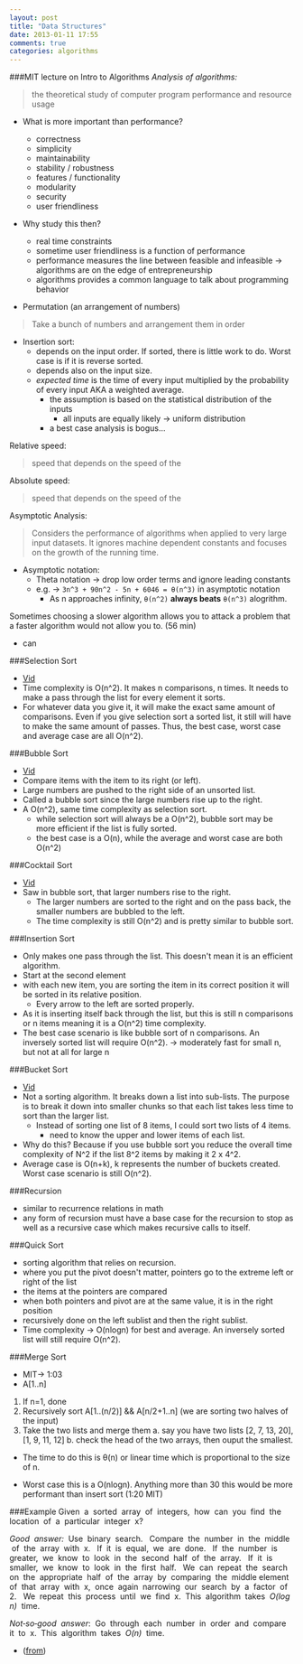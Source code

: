 ```yaml
---
layout: post
title: "Data Structures"
date: 2013-01-11 17:55
comments: true
categories: algorithms
---
```


###MIT lecture on Intro to Algorithms
*Analysis of algorithms:*
>the theoretical study of computer program performance and resource usage

- What is more important than performance?
  - correctness
  - simplicity
  - maintainability
  - stability / robustness
  - features / functionality
  - modularity
  - security
  - user friendliness

- Why study this then?
  - real time constraints
  - sometime user friendliness is a function of performance
  - performance measures the line between feasible and infeasible -> algorithms are on the edge of entrepreneurship
  - algorithms provides a common language to talk about programming behavior
  
- Permutation (an arrangement of numbers)

>Take a bunch of numbers and arrangement them in order

- Insertion sort: 
  - depends on the input order. If sorted, there is little work to do. Worst case is if it is reverse sorted.
  - depends also on the input size.
  - *expected time* is the time of every input multiplied by the probability of every input AKA a weighted average.
    - the assumption is based on the statistical distribution of the inputs
      - all inputs are equally likely -> uniform distribution
    - a best case analysis is bogus...

Relative speed:
>speed that depends on the speed of the 

Absolute speed:
>speed that depends on the speed of the 

Asymptotic Analysis:
>Considers the performance of algorithms when applied to very large input datasets. It ignores machine dependent constants and focuses on the growth of the running time.

- Asymptotic notation:
  - Theta notation -> drop low order terms and ignore leading constants
  - e.g. -> `3n^3 + 90n^2 - 5n + 6046 = θ(n^3)` in asymptotic notation
    - As n approaches infinity, `θ(n^2)` **always beats** `θ(n^3)` alogrithm.

Sometimes choosing a slower algorithm allows you to attack a problem that a faster algorithm would not allow you to. (56 min)

- can 

###Selection Sort
  - [Vid](http://www.youtube.com/watch?v=MZ-ZeQnUL1Q)
  - Time complexity is O(n^2). It makes n comparisons, n times. It needs to make a pass through the list for every element it sorts.
  - For whatever data you give it, it will make the exact same amount of comparisons. Even if you give selection sort a sorted list, it still will have to make the same amount of passes. Thus, the best case, worst case and average case are all O(n^2).

###Bubble Sort
  - [Vid](http://www.youtube.com/watch?v=jAoBsroEow4)
  - Compare items with the item to its right (or left).
  - Large numbers are pushed to the right side of an unsorted list.
  - Called a bubble sort since the large numbers rise up to the right.
  - A O(n^2), same time complexity as selection sort. 
    - while selection sort will always be a O(n^2), bubble sort may be more efficient if the list is fully sorted. 
    - the best case is a O(n), while the average and worst case are both O(n^2)

###Cocktail Sort
  - [Vid](http://www.youtube.com/watch?v=Xmx_6YRBaq8)
  - Saw in bubble sort, that larger numbers rise to the right.
    - The larger numbers are sorted to the right and on the pass back, the smaller numbers are bubbled to the left. 
    - The time complexity is still O(n^2) and is pretty similar to bubble sort.

###Insertion Sort
  - Only makes one pass through the list. This doesn't mean it is an efficient algorithm.
  - Start at the second element 
  - with each new item, you are sorting the item in its correct position it will be sorted in its relative position. 
    - Every arrow to the left are sorted properly.
  - As it is inserting itself back through the list, but this is still n comparisons or n items meaning it is a O(n^2) time complexity.
  - The best case scenario is like bubble sort of n comparisons. An inversely sorted list will require O(n^2).
  -> moderately fast for small n, but not at all for large n

###Bucket Sort
  - [Vid](http://www.youtube.com/watch?NR=1&feature=endscreen&v=ovAfqUafjAA)
  - Not a sorting algorithm. It breaks down a list into sub-lists. The purpose is to break it down into smaller chunks so that each list takes less time to sort than the larger list.
    - Instead of sorting one list of 8 items, I could sort two lists of 4 items.
      - need to know the upper and lower items of each list.
  - Why do this? Because if you use bubble sort you reduce the overall time complexity of N^2 if the list 8^2 items by making it 2 x 4^2.
  - Average case is O(n+k), k represents the number of buckets created. Worst case scenario is still O(n^2).

###Recursion
  - similar to recurrence relations in math
  - any form of recursion must have a base case for the recursion to stop as well as a recursive case which makes recursive calls to itself.

###Quick Sort
  - sorting algorithm that relies on recursion.
  - where you put the pivot doesn't matter, pointers go to the extreme left or right of the list
  - the items at the pointers are compared
  - when both pointers and pivot are at the same value, it is in the right position
  - recursively done on the left sublist and then the right sublist.
  - Time complexity -> O(nlogn) for best and average. An inversely sorted list will still require O(n^2).

###Merge Sort
- MIT-> 1:03
- A[1..n]

1. If n=1, done
2. Recursively sort A[1..(n/2)] && A[n/2+1..n] (we are sorting two halves of the input)
3. Take the two lists and merge them 
  a. say you have two lists [2, 7, 13, 20], [1, 9, 11, 12]
  b. check the head of the two arrays, then ouput the smallest.
- The time to do this is θ(n) or linear time which is proportional to the size of n.

- Worst case this is a O(nlogn). Anything more than 30 this would be more performant than insert sort (1:20 MIT)

###Example
Given  a  sorted  array  of  integers,  how  can  you  find  the  location  of  a  particular  integer  x?

*Good  answer:*  Use  binary  search.   Compare  the  number  in  the  middle  of  the  array  with  x.   If  it  is  equal,  we  are  done.   If  the  number  is  greater,  we  know  to  look  in  the  second  half  of  the  array.   If  it  is  smaller,  we  know  to  look  in  the  first  half.   We  can  repeat  the  search  on  the  appropriate  half  of  the  array  by  comparing  the  middle element  of  that  array  with  x,  once  again  narrowing  our  search  by  a  factor  of  2.   We  repeat  this  process  until  we  find  x.  This  algorithm  takes  *O(log n)*  time.

*Not‐so‐good  answer*:  Go  through  each  number  in  order  and  compare  it  to  x.  This 
algorithm  takes  *O(n)*  time.

- ([from](http://courses.csail.mit.edu/iap/interview/Hacking_a_Google_Interview_Handout_1.pdf))